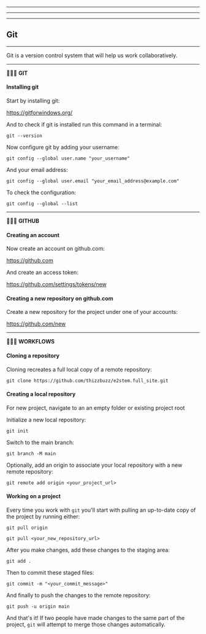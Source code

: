 * * * * * * * * * * * * * * * * * * * * * * * * * * * * * * * * * * * * * * * * 
* * * * * * * * * * * * * * * * * * * * * * * * * * * * * * * * * * * * * * * * 
* * * * * * * * * * * * * * * * * * * * * * * * * * * * * * * * * * * * * * * * 

## Git

- - - - - - - - - - - - - - - - - - - - - - - - - - - - - - - - - - - - - - - - 

Git is a version control system that will help us work collaboratively.

- - - - - - - - - - - - - - - - - - - - - - - - - - - - - - - - - - - - - - - - 

🔷🔷🔷 **GIT**

####  Installing git

Start by installing git:

https://gitforwindows.org/

And to check if git is installed run this command in a terminal:

`git --version`

Now configure git by adding your username:

`git config --global user.name "your_username"`

And your email address:

`git config --global user.email "your_email_address@example.com"`

To check the configuration:

`git config --global --list`

- - - - - - - - - - - - - - - - - - - - - - - - - - - - - - - - - - - - - - - - 

🔷🔷🔷 **GITHUB**

#### Creating an account

Now create an account on github.com:

https://github.com

And create an access token:

https://github.com/settings/tokens/new

#### Creating a new repository on github.com

Create a new repository for the project under one of your accounts:

https://github.com/new


- - - - - - - - - - - - - - - - - - - - - - - - - - - - - - - - - - - - - - - - 

🔷🔷🔷 **WORKFLOWS**

#### Cloning a repository

Cloning recreates a full local copy of a remote repository:

`git clone https://github.com/thizzbuzz/e2stem.full_site.git`


#### Creating a local repository 

For new project, navigate to an an empty folder or existing project root

Initialize a new local repository:

`git init`

Switch to the main branch:

`git branch -M main`

Optionally, add an origin to associate your local repository with a new remote repository:

`git remote add origin <your_project_url>`


#### Working on a project

Every time you work with `git` you'll start with pulling an up-to-date copy of the project by running either:

`git pull origin`

`git pull <your_new_repository_url>`

After you make changes, add these changes to the staging area:

`git add .`

Then to commit these staged files:

`git commit -m "<your_commit_message>"`

And finally to push the changes to the remote repository:

`git push -u origin main`

And that's it! If two people have made changes to the same part of the project, `git` will attempt to merge those changes automatically.



